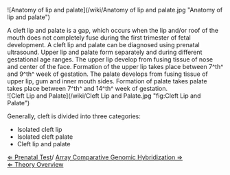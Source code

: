 ![Anatomy of lip and
palate](/wiki/Anatomy of lip and palate.jpg "Anatomy of lip and palate")

A cleft lip and palate is a gap, which occurs when the lip and/or roof
of the mouth does not completely fuse during the first trimester of
fetal development. A cleft lip and palate can be diagnosed using
prenatal ultrasound. Upper lip and palate form separately and during
different gestational age ranges. The upper lip develop from fusing
tissue of nose and center of the face. Formation of the upper lip takes
place between 7^th^ and 9^th^ week of gestation. The palate develops
from fusing tissue of upper lip, gum and inner mouth sides. Formation of
palate takes palate takes place between 7^th^ and 14^th^ week of
gestation.\
 ![Cleft Lip and
Palate](/wiki/Cleft Lip and Palate.jpg "fig:Cleft Lip and Palate")

Generally, cleft is divided into three categories:

-   Isolated cleft lip
-   Isolated cleft palate
-   Cleft lip and palate

[ ⇐ Prenatal Test](/wiki/Prenatal_Test "wikilink")/ [ Array Comparative
Genomic Hybridization
⇒](/wiki/Array_Comparative_Genomic_Hybridization "wikilink")\
[ ⇐ Theory Overview](/wiki/Cytogenetics "wikilink")


